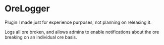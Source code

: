 # OreLogger
Plugin I made just for experience purposes, not planning on releasing it.

Logs all ore broken, and allows admins to enable notifications about the ore breaking on an individual ore basis.
